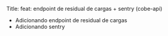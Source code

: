 Title: feat: endpoint de residual de cargas + sentry (cobe-api)

- Adicionando endpoint de residual de cargas
- Adicionando sentry
